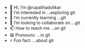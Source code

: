 - 👋 Hi, I’m @rupalihadolikar
- 👀 I’m interested in ...exploring git
- 🌱 I’m currently learning ...git
- 💞️ I’m looking to collaborate on ...git
- 📫 How to reach me ...on git
- 😄 Pronouns: ...in git
- ⚡ Fun fact: ...about git
<br>
<!---
rupalihadolikar/rupalihadolikar is a ✨ special ✨ repository because its `README.md` (this file) appears on your GitHub profile.
You can click the Preview link to take a look at your changes.
--->
